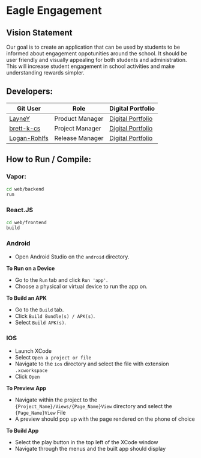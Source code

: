 # Eagle Engagement

## Vision Statement
Our goal is to create an application that can be used by students to be informed about engagement oppotunities around the school.
It should be user friendly and visually appealing for both students and administration.
This will increase student engagement in school activities and make understanding rewards simpler. 

## Developers:

| Git User    |     Role    | Digital Portfolio |
| ----------- | ----------- | ----------------- |
| [LayneY](https://github.com/LayneY) | Product Manager | [Digital Portfolio](https://codermerlin.academy/users/layne-yarbrough/Digital%20Portfolio/index.html) |
| [brett-k-cs](https://github.com/brett-k-cs) | Project Manager | [Digital Portfolio](https://codermerlin.academy/users/brett-kaplan/Digital%20Portfolio/index.html) |
| [Logan-Rohlfs](https://github.com/Logan-Rohlfs) | Release Manager | [Digital Portfolio](https://codermerlin.academy/users/logan-rohlfs/Digital%20Portfolio/index.html) |

## How to Run / Compile:
### Vapor:
```sh
cd web/backend
run
```

### React.JS
```sh
cd web/frontend
build
```

### Android
- Open Android Studio on the `android` directory.

**To Run on a Device**
- Go to the `Run` tab and click `Run 'app'`.
- Choose a physical or virtual device to run the app on.

**To Build an APK**
- Go to the `Build` tab.
- Click `Build Bundle(s) / APK(s)`.
- Select `Build APK(s)`.

### IOS
- Launch XCode
- Select `Open a project or file`
- Navigate to the `ios` directory and select the file with extension `.xcworkspace`
- Click `Open`

**To Preview App**
- Navigate within the project to the `{Project_Name}/Views/{Page_Name}View` directory and select the `{Page_Name}View` File
- A preview should pop up with the page rendered on the phone of choice

**To Build App**
- Select the play button in the top left of the XCode window
- Navigate through the menus and the built app should display
